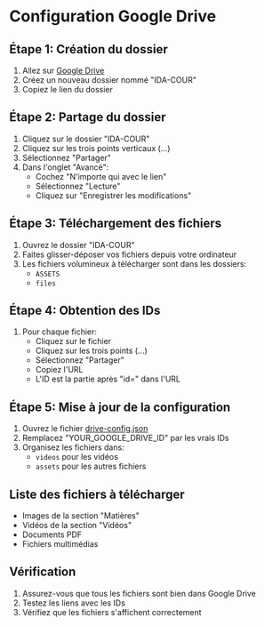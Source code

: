 # Configuration Google Drive

## Étape 1: Création du dossier
1. Allez sur [Google Drive](https://drive.google.com)
2. Créez un nouveau dossier nommé "IDA-COUR"
3. Copiez le lien du dossier

## Étape 2: Partage du dossier
1. Cliquez sur le dossier "IDA-COUR"
2. Cliquez sur les trois points verticaux (...)
3. Sélectionnez "Partager"
4. Dans l'onglet "Avancé":
   - Cochez "N'importe qui avec le lien"
   - Sélectionnez "Lecture"
   - Cliquez sur "Enregistrer les modifications"

## Étape 3: Téléchargement des fichiers
1. Ouvrez le dossier "IDA-COUR"
2. Faites glisser-déposer vos fichiers depuis votre ordinateur
3. Les fichiers volumineux à télécharger sont dans les dossiers:
   - `ASSETS`
   - `files`

## Étape 4: Obtention des IDs
1. Pour chaque fichier:
   - Cliquez sur le fichier
   - Cliquez sur les trois points (...)
   - Sélectionnez "Partager"
   - Copiez l'URL
   - L'ID est la partie après "id=" dans l'URL

## Étape 5: Mise à jour de la configuration
1. Ouvrez le fichier [drive-config.json](cci:7://file:///c:/Users/sdbsn/Desktop/Nouveau%20dossier/drive-config.json:0:0-0:0)
2. Remplacez "YOUR_GOOGLE_DRIVE_ID" par les vrais IDs
3. Organisez les fichiers dans:
   - `videos` pour les vidéos
   - `assets` pour les autres fichiers

## Liste des fichiers à télécharger
- Images de la section "Matières"
- Vidéos de la section "Vidéos"
- Documents PDF
- Fichiers multimédias

## Vérification
1. Assurez-vous que tous les fichiers sont bien dans Google Drive
2. Testez les liens avec les IDs
3. Vérifiez que les fichiers s'affichent correctement
